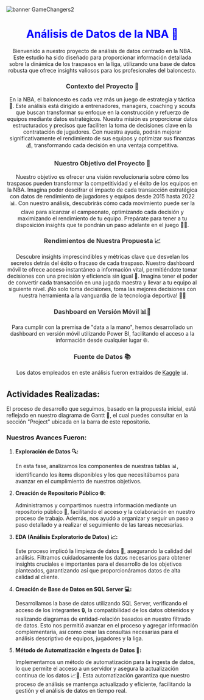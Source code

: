 ![banner GameChangers2](https://github.com/user-attachments/assets/d3bcdfd8-7226-460a-a1ca-46834b99c3d7)

   <h1 style="text-align: center; color: blue;">Análisis de Datos de la NBA 🏀</h1>

  <p align="center">
        Bienvenido a nuestro proyecto de análisis de datos centrado en la NBA. Este estudio ha sido diseñado para proporcionar información detallada sobre la dinámica de los traspasos en la liga, utilizando una base de datos robusta que ofrece insights valiosos para los profesionales del baloncesto.
    </p>

  <h3 style="text-align: center; color: #333;">Contexto del Proyecto 🎯</h3>
    <p align="center">
    En la NBA, el baloncesto es cada vez más un juego de estrategia y táctica 🏀. Este análisis está dirigido a entrenadores, managers, coaching y scouts que buscan transformar su enfoque en la construcción y refuerzo de equipos mediante datos estratégicos. Nuestra misión es proporcionar datos estructurados y precisos que faciliten la toma de decisiones clave en la contratación de jugadores. Con nuestra ayuda, podrán mejorar significativamente el rendimiento de sus equipos y optimizar sus finanzas 💰, transformando cada decisión en una ventaja competitiva.
    </p>

  <h3 style="text-align: center; color: #333;">Nuestro Objetivo del Proyecto 🎯</h3>
    <p align="center">
    Nuestro objetivo es ofrecer una visión revolucionaria sobre cómo los traspasos pueden transformar la competitividad y el éxito de los equipos en la NBA. Imagina poder descifrar el impacto de cada transacción estratégica con datos de rendimiento de jugadores y equipos desde 2015 hasta 2022 📊. Con nuestro análisis, descubrirás cómo cada movimiento puede ser la clave para alcanzar el campeonato, optimizando cada decisión y maximizando el rendimiento de tu equipo. Prepárate para tener a tu disposición insights que te pondrán un paso adelante en el juego 🏀🚀.    </p>
    
  <h3 style="text-align: center; color: #333;">Rendimientos de Nuestra Propuesta 📈</h3>
  <p align="center">
    Descubre insights imprescindibles y métricas clave que desvelan los secretos detrás del éxito o fracaso de cada traspaso. Nuestro dashboard móvil te ofrece acceso instantáneo a información vital, permitiéndote tomar decisiones con una precisión y eficiencia sin igual 📱. Imagina tener el poder de convertir cada transacción en una jugada maestra y llevar a tu equipo al siguiente nivel. ¡No solo toma decisiones, toma las mejores decisiones con nuestra herramienta a la vanguardia de la tecnología deportiva! 🚀🏀    </p>
    
  <h3 style="text-align: center; color: #333;">Dashboard en Versión Móvil 📊📱</h3>
    <p align="center">
        Para cumplir con la premisa de "data a la mano", hemos desarrollado un dashboard en versión móvil utilizando Power BI, facilitando el acceso a la información desde cualquier lugar 🌐.
    </p>
    
  <h3 style="text-align: center; color: #333;">Fuente de Datos 📚</h3>
    <p align="center">
        Los datos empleados en este análisis fueron extraídos de <a href="https://www.kaggle.com/datasets/wyattowalsh/basketball" target="_blank">Kaggle</a> 📊.
    </p>
    
<h2>Actividades Realizadas:</h2>
<p>
    El proceso de desarrollo que seguimos, basado en la propuesta inicial, está reflejado en nuestro diagrama de Gantt 📅, el cual puedes consultar en la sección "Project" ubicada en la barra de este repositorio.
</p>

<h3>Nuestros Avances Fueron:</h3>

<ol>
    <li><strong>Exploración de Datos 🔍:</strong>
        <p>
            En esta fase, analizamos los componentes de nuestras tablas 📊, identificando los ítems disponibles y los que necesitábamos para avanzar en el cumplimiento de nuestros objetivos.
        </p>
    </li>
    <li><strong>Creación de Repositorio Público 🌐:</strong>
        <p>
            Administramos y compartimos nuestra información mediante un repositorio público 💾, facilitando el acceso y la colaboración en nuestro proceso de trabajo. Además, nos ayudó a organizar y seguir un paso a paso detallado y a realizar el seguimiento de las tareas necesarias.
        </p>
    </li>
    <li><strong>EDA (Análisis Exploratorio de Datos) 📈:</strong>
        <p>
            Este proceso implicó la limpieza de datos 🧹, asegurando la calidad del análisis. Filtramos cuidadosamente los datos necesarios para obtener insights cruciales e importantes para el desarrollo de los objetivos planteados, garantizando así que proporcionáramos datos de alta calidad al cliente.
        </p>
    </li>
    <li><strong>Creación de Base de Datos en SQL Server 💻:</strong>
        <p>
            Desarrollamos la base de datos utilizando SQL Server, verificando el acceso de los integrantes 🔒, la compatibilidad de los datos obtenidos y realizando diagramas de entidad-relación basados en nuestro filtrado de datos. Esto nos permitió avanzar en el proceso y agregar información complementaria, así como crear las consultas necesarias para el análisis descriptivo de equipos, jugadores y la liga.
        </p>
    </li>
    <li><strong>Método de Automatización e Ingesta de Datos 🤖:</strong>
        <p>
            Implementamos un método de automatización para la ingesta de datos, lo que permite el acceso a un servidor y asegura la actualización continua de los datos 📈🔄. Esta automatización garantiza que nuestro proceso de análisis se mantenga actualizado y eficiente, facilitando la gestión y el análisis de datos en tiempo real.
        </p>
    </li>
</ol>
